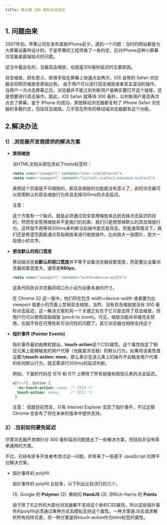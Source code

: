 ```yaml
---
title: 移动端 300 毫秒点击延迟
---
```


## 1. **问题由来**

2007年初。苹果公司在发布首款iPhone前夕，遇到一个问题：当时的网站都是为大屏幕设备所设计的。于是苹果的工程师做了一些约定，应对iPhone这种小屏幕浏览器桌面端站点的问题。

这当中最出名的，当属双击缩放，也就是300毫秒延迟的主要原因。

双击缩放，顾名思义，即用手指在屏幕上快速点击两次，iOS 自带的 Safari 浏览器会将网页缩放至原始比例。 由于用户可以进行双击缩放或者双击滚动的操作，当用户一次点击屏幕之后，浏览器并不能立刻判断用户是确实要打开这个链接，还是想要进行双击操作。因此，iOS Safari 就等待 300 毫秒，以判断用户是否再次点击了屏幕。鉴于 iPhone 的成功，其他移动浏览器都复制了 iPhone Safari 浏览器的多数约定，包括双击缩放。几乎现在所有的移动端浏览器都有这个功能。

## 2.**解决办法**

### 1）.浏览器开发商提供的解决方案

*  **禁用缩放**

   当HTML文档头部包含如下meta标签时：
    ```html
	<meta name="viewport" content="user-scalable=no">
	<meta name="viewport" content="initial-scale=1,maximum-scale=1">
	```
	表明这个页面是不可缩放的，那双击缩放的功能就没有意义了，此时浏览器可以禁用默认的双击缩放行为并且去掉300ms的点击延迟。
	
	注意：
	
	这个方案有一个缺点，就是必须通过完全禁用缩放来达到去掉点击延迟的目的，然而完全禁用缩放并不是我们的初衷，我们只是想禁掉默认的双击缩放行为，这样就不用等待300ms来判断当前操作是否是双击。但是通常情况下，我们还是希望页面能通过双指缩放来进行缩放操作，比如放大一张图片，放大一段很小的文字。

* **更改默认的视口宽度**

	移动端浏览器**默认的视口宽度**并不等于设备浏览器视窗宽度，而是要比设备浏览器视窗宽度大，通常是**980px**。
   ```html
   <meta name="viewport" content="width=device-width">
   ```
   这条代码告诉浏览器将视口大小设为设备本身的尺寸。
   
   在 Chrome 32 这一版中，他们将在包含 width=device-width 或者置为比 viewport 值更小的页面上禁用双击缩放。当然，没有双击缩放就没有 300 毫秒点击延迟。这一解决方案的另一个关键之处在于它只是去除了双击缩放，但用户仍可以使用双指缩放 (pinch to zoom)。可见，缩放功能并非被完全禁用，也就不存在可用性和可访问性的问题了。其它浏览器也相继支持这个
   
* **指针事件 (Pointer Events)**

  指针事件最初由微软提出。**touch-action**这个CSS属性。这个属性指定了相应元素上能够触发的用户代理（也就是浏览器）的默认行为。如果将该属性值设置为**touch-action: none**，那么表示在该元素上的操作不会触发用户代理的任何默认行为，就无需进行300ms的延迟判断。
  
  例如，下面的代码在 IE10 和 IE11 上移除了所有链接和按钮元素的点击延迟。
  ```css
  a[href], button {
    -ms-touch-action: none; /* IE10 */
    touch-action: none;     /* IE11 */
   }
  ```
  
  注意： 但就目前而言，只有 Internet Explorer 实现了指针事件，不过近期 Chrome 也宣布了将在未来的版本中提供支持。
  
### 2）.当前如何避免延迟

尽管浏览器开发商针对 300 毫秒延迟问题提出了一些解决方案，但目前并没有简单通用的方案。

不过，已经有好多开发者考虑过这一问题，并带来了一些基于 JavaScript 的跨平台解决方案。

* 指针事件的 polyfill
 
  指针事件的 polyfill 比较多，以下列出比较流行的几个。
  
  (1). Google 的 **Polymer**
  (2). 微软的  **HandJS**
  (3). @Rich-Harris 的 **Points**
  
  由于除了IE之外的大部分浏览器都不支持这个新的CSS属性，所以这些指针事件的polyfill必须通过某种方式去模拟支持这个属性。一种方案是JS去请求解析所有的样式表，另一种方案是将touch-action作为html标签的属性。
